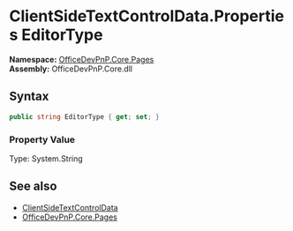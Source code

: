 # ClientSideTextControlData.Properties EditorType
**Namespace:** [OfficeDevPnP.Core.Pages](OfficeDevPnP.Core.Pages.md)  
**Assembly:** OfficeDevPnP.Core.dll  
## Syntax
```C#
public string EditorType { get; set; }
```

### Property Value
Type: System.String  

## See also
- [ClientSideTextControlData](OfficeDevPnP.Core.Pages.ClientSideTextControlData.md) 
- [OfficeDevPnP.Core.Pages](OfficeDevPnP.Core.Pages.md)
